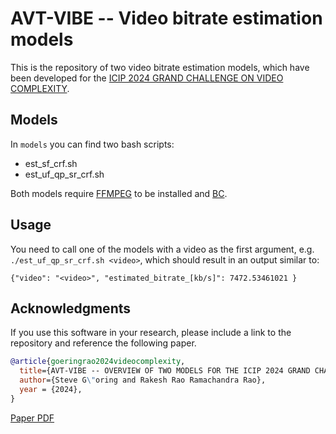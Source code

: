 # AVT-VIBE -- Video bitrate estimation models

This is the repository of two video bitrate estimation models, which have been developed for the [ICIP 2024 GRAND CHALLENGE
ON VIDEO COMPLEXITY](https://cd-athena.github.io/GCVC/index.html).

## Models
In `models` you can find two bash scripts:

* est_sf_crf.sh
* est_uf_qp_sr_crf.sh

Both models require [FFMPEG](https://ffmpeg.org/) to be installed and [BC](https://www.gnu.org/software/bc/).

## Usage
You need to call one of the models with a video as the first argument, e.g. `./est_uf_qp_sr_crf.sh <video>`, which should result in an output similar to:

```
{"video": "<video>", "estimated_bitrate_[kb/s]": 7472.53461021 }
```

## Acknowledgments
If you use this software in your research, please include a link to the repository and reference the following paper.

```bibtex
@article{goeringrao2024videocomplexity,
  title={AVT-VIBE -- OVERVIEW OF TWO MODELS FOR THE ICIP 2024 GRAND CHALLENGE ON VIDEO COMPLEXITY},
  author={Steve G\"oring and Rakesh Rao Ramachandra Rao},
  year = {2024},
}
```
[Paper PDF](https://stg7.github.io/pdfs/2024/avt-vibe-paper.pdf) 
